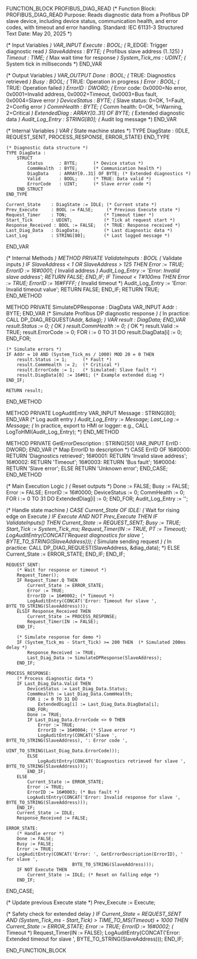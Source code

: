FUNCTION_BLOCK PROFIBUS_DIAG_READ
(*
    Function Block: PROFIBUS_DIAG_READ
    Purpose: Reads diagnostic data from a Profibus DP slave device, including device status,
             communication health, and error codes, with timeout and error handling.
    Standard: IEC 61131-3 Structured Text
    Date: May 20, 2025
*)

(* Input Variables *)
VAR_INPUT
    Execute          : BOOL;      (* R_EDGE: Trigger diagnostic read *)
    SlaveAddress     : BYTE;      (* Profibus slave address (1..125) *)
    Timeout          : TIME;      (* Max wait time for response *)
    System_Tick_ms   : UDINT;     (* System tick in milliseconds *)
END_VAR

(* Output Variables *)
VAR_OUTPUT
    Done             : BOOL;      (* TRUE: Diagnostics retrieved *)
    Busy             : BOOL;      (* TRUE: Operation in progress *)
    Error            : BOOL;      (* TRUE: Operation failed *)
    ErrorID          : DWORD;     (* Error code: 0x0000=No error, 0x0001=Invalid address,
                                     0x0002=Timeout, 0x0003=Bus fault, 0x0004=Slave error *)
    DeviceStatus     : BYTE;      (* Slave status: 0=OK, 1=Fault, 2=Config error *)
    CommHealth       : BYTE;      (* Comm health: 0=OK, 1=Warning, 2=Critical *)
    ExtendedDiag     : ARRAY[0..31] OF BYTE; (* Extended diagnostic data *)
    Audit_Log_Entry  : STRING[80]; (* Audit log message *)
END_VAR

(* Internal Variables *)
VAR
    (* State machine states *)
    TYPE DiagState :
        (IDLE, REQUEST_SENT, PROCESS_RESPONSE, ERROR_STATE)
    END_TYPE
    
    (* Diagnostic data structure *)
    TYPE DiagData :
        STRUCT
            Status      : BYTE;      (* Device status *)
            CommHealth  : BYTE;      (* Communication health *)
            DiagData    : ARRAY[0..31] OF BYTE; (* Extended diagnostics *)
            Valid       : BOOL;      (* TRUE: Data valid *)
            ErrorCode   : UINT;      (* Slave error code *)
        END_STRUCT
    END_TYPE
    
    Current_State    : DiagState := IDLE; (* Current state *)
    Prev_Execute     : BOOL := FALSE;     (* Previous Execute state *)
    Request_Timer    : TON;              (* Timeout timer *)
    Start_Tick       : UDINT;            (* Tick at request start *)
    Response_Received : BOOL := FALSE;   (* TRUE: Response received *)
    Last_Diag_Data   : DiagData;         (* Last diagnostic data *)
    Last_Log         : STRING[80];       (* Last logged message *)
END_VAR

(* Internal Methods *)
METHOD PRIVATE ValidateInputs : BOOL
    (* Validate inputs *)
    IF SlaveAddress < 1 OR SlaveAddress > 125 THEN
        Error := TRUE;
        ErrorID := 16#0001; (* Invalid address *)
        Audit_Log_Entry := 'Error: Invalid slave address';
        RETURN FALSE;
    END_IF;
    IF Timeout < T#100ms THEN
        Error := TRUE;
        ErrorID := 16#FFFF; (* Invalid timeout *)
        Audit_Log_Entry := 'Error: Invalid timeout value';
        RETURN FALSE;
    END_IF;
    RETURN TRUE;
END_METHOD

METHOD PRIVATE SimulateDPResponse : DiagData
    VAR_INPUT
        Addr : BYTE;
    END_VAR
    (* Simulate Profibus DP diagnostic response *)
    (* In practice: CALL DP_DIAG_REQUEST(Addr, &diag); *)
    VAR
        result : DiagData;
    END_VAR
    result.Status := 0;      (* OK *)
    result.CommHealth := 0; (* OK *)
    result.Valid := TRUE;
    result.ErrorCode := 0;
    FOR i := 0 TO 31 DO
        result.DiagData[i] := 0;
    END_FOR;
    
    (* Simulate errors *)
    IF Addr = 10 AND (System_Tick_ms / 1000) MOD 20 = 0 THEN
        result.Status := 1;      (* Fault *)
        result.CommHealth := 2;  (* Critical *)
        result.ErrorCode := 1;   (* Simulated: Slave fault *)
        result.DiagData[0] := 16#01; (* Example extended diag *)
    END_IF;
    
    RETURN result;
END_METHOD

METHOD PRIVATE LogAuditEntry
    VAR_INPUT
        Message : STRING[80];
    END_VAR
    (* Log audit entry *)
    Audit_Log_Entry := Message;
    Last_Log := Message;
    (* In practice, export to HMI or logger: e.g., CALL LogToHMI(Audit_Log_Entry); *)
END_METHOD

METHOD PRIVATE GetErrorDescription : STRING[50]
    VAR_INPUT
        ErrID : DWORD;
    END_VAR
    (* Map ErrorID to description *)
    CASE ErrID OF
        16#0000: RETURN 'Diagnostics retrieved';
        16#0001: RETURN 'Invalid slave address';
        16#0002: RETURN 'Timeout';
        16#0003: RETURN 'Bus fault';
        16#0004: RETURN 'Slave error';
        ELSE RETURN 'Unknown error';
    END_CASE;
END_METHOD

(* Main Execution Logic *)
(* Reset outputs *)
Done := FALSE;
Busy := FALSE;
Error := FALSE;
ErrorID := 16#0000;
DeviceStatus := 0;
CommHealth := 0;
FOR i := 0 TO 31 DO
    ExtendedDiag[i] := 0;
END_FOR;
Audit_Log_Entry := '';

(* Handle state machine *)
CASE Current_State OF
    IDLE:
        (* Wait for rising edge on Execute *)
        IF Execute AND NOT Prev_Execute THEN
            IF ValidateInputs() THEN
                Current_State := REQUEST_SENT;
                Busy := TRUE;
                Start_Tick := System_Tick_ms;
                Request_Timer(IN := TRUE, PT := Timeout);
                LogAuditEntry(CONCAT('Request diagnostics for slave ', BYTE_TO_STRING(SlaveAddress)));
                (* Simulate sending request *)
                (* In practice: CALL DP_DIAG_REQUEST(SlaveAddress, &diag_data); *)
            ELSE
                Current_State := ERROR_STATE;
            END_IF;
        END_IF;
    
    REQUEST_SENT:
        (* Wait for response or timeout *)
        Request_Timer();
        IF Request_Timer.Q THEN
            Current_State := ERROR_STATE;
            Error := TRUE;
            ErrorID := 16#0002; (* Timeout *)
            LogAuditEntry(CONCAT('Error: Timeout for slave ', BYTE_TO_STRING(SlaveAddress)));
        ELSIF Response_Received THEN
            Current_State := PROCESS_RESPONSE;
            Request_Timer(IN := FALSE);
        END_IF;
        
        (* Simulate response for demo *)
        IF (System_Tick_ms - Start_Tick) >= 200 THEN  (* Simulated 200ms delay *)
            Response_Received := TRUE;
            Last_Diag_Data := SimulateDPResponse(SlaveAddress);
        END_IF;
    
    PROCESS_RESPONSE:
        (* Process diagnostic data *)
        IF Last_Diag_Data.Valid THEN
            DeviceStatus := Last_Diag_Data.Status;
            CommHealth := Last_Diag_Data.CommHealth;
            FOR i := 0 TO 31 DO
                ExtendedDiag[i] := Last_Diag_Data.DiagData[i];
            END_FOR;
            Done := TRUE;
            IF Last_Diag_Data.ErrorCode <> 0 THEN
                Error := TRUE;
                ErrorID := 16#0004; (* Slave error *)
                LogAuditEntry(CONCAT('Slave ', BYTE_TO_STRING(SlaveAddress), ': Error code ',
                                     UINT_TO_STRING(Last_Diag_Data.ErrorCode)));
            ELSE
                LogAuditEntry(CONCAT('Diagnostics retrieved for slave ', BYTE_TO_STRING(SlaveAddress)));
            END_IF;
        ELSE
            Current_State := ERROR_STATE;
            Error := TRUE;
            ErrorID := 16#0003; (* Bus fault *)
            LogAuditEntry(CONCAT('Error: Invalid response for slave ', BYTE_TO_STRING(SlaveAddress)));
        END_IF;
        Current_State := IDLE;
        Response_Received := FALSE;
    
    ERROR_STATE:
        (* Handle error *)
        Done := FALSE;
        Busy := FALSE;
        Error := TRUE;
        LogAuditEntry(CONCAT('Error: ', GetErrorDescription(ErrorID), ' for slave ',
                             BYTE_TO_STRING(SlaveAddress)));
        IF NOT Execute THEN
            Current_State := IDLE; (* Reset on falling edge *)
        END_IF;
END_CASE;

(* Update previous Execute state *)
Prev_Execute := Execute;

(* Safety check for extended delay *)
IF Current_State = REQUEST_SENT AND (System_Tick_ms - Start_Tick) > TIME_TO_MS(Timeout) + 1000 THEN
    Current_State := ERROR_STATE;
    Error := TRUE;
    ErrorID := 16#0002; (* Timeout *)
    Request_Timer(IN := FALSE);
    LogAuditEntry(CONCAT('Error: Extended timeout for slave ', BYTE_TO_STRING(SlaveAddress)));
END_IF;

END_FUNCTION_BLOCK
